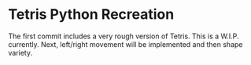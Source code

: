 # Tetris Python Recreation

The first commit includes a very rough version of Tetris. This is a W.I.P. currently. Next, left/right movement will be implemented and then shape variety.